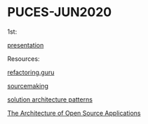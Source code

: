 # PUCES-JUN2020

1st:

[presentation](https://docs.google.com/presentation/d/1LRYBdlSJaoSbWMTjtlYlojLRVcnhJ3aCdSW0AVfB2Es/edit?usp=sharing)


Resources:

[refactoring.guru](https://refactoring.guru/design-patterns)

[sourcemaking](https://sourcemaking.com/design_patterns/)

[solution architecture patterns](https://github.com/chanakaudaya/solutions-architecture-patterns)

[The Architecture of Open Source Applications](http://aosabook.org/en/index.html)
